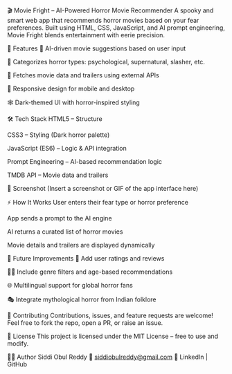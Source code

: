 🎬 Movie Fright – AI-Powered Horror Movie Recommender
A spooky and smart web app that recommends horror movies based on your fear preferences. Built using HTML, CSS, JavaScript, and AI prompt engineering, Movie Fright blends entertainment with eerie precision.

🚀 Features
🧠 AI-driven movie suggestions based on user input

👻 Categorizes horror types: psychological, supernatural, slasher, etc.

🎥 Fetches movie data and trailers using external APIs

📱 Responsive design for mobile and desktop

🕸️ Dark-themed UI with horror-inspired styling

🛠️ Tech Stack
HTML5 – Structure

CSS3 – Styling (Dark horror palette)

JavaScript (ES6) – Logic & API integration

Prompt Engineering – AI-based recommendation logic

TMDB API – Movie data and trailers

📸 Screenshot
(Insert a screenshot or GIF of the app interface here)

⚡ How It Works
User enters their fear type or horror preference

App sends a prompt to the AI engine

AI returns a curated list of horror movies

Movie details and trailers are displayed dynamically

📌 Future Improvements
🧪 Add user ratings and reviews

🕵️‍♂️ Include genre filters and age-based recommendations

🌐 Multilingual support for global horror fans

🎭 Integrate mythological horror from Indian folklore

🤝 Contributing
Contributions, issues, and feature requests are welcome! Feel free to fork the repo, open a PR, or raise an issue.

📜 License
This project is licensed under the MIT License – free to use and modify.

👨‍💻 Author
Siddi Obul Reddy 📧 siddiobulreddy@gmail.com 🔗 LinkedIn | GitHub

